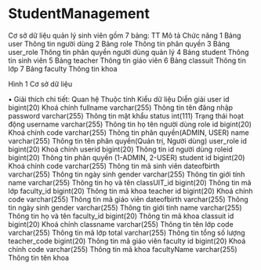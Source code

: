 ﻿# StudentManagement
Cơ sở dữ liệu quản lý sinh viên gồm 7 bảng:
TT	Mô tả	Chức năng
1	Bảng user	Thông tin người dùng
2	Bảng role	Thông tin phân quyền
3	Bảng user_role	Thông tin phân quyền người dùng quản lý
4	Bảng student	Thông tin sinh viên
5	Bảng teacher	Thông tin giáo viên
6	Bảng classuit	Thông tin lớp
7	Bảng faculty	Thông tin khoa
 
Hình 1 Cơ sở dữ liệu


•	Giải thích chi tiết:
Quan hệ	Thuộc tính	Kiểu dữ liệu	Diễn giải
user	id	bigint(20)	Khoá chính
	fullname	varchar(255)	Thông tin tên đăng nhập
	password	varchar(255)	Thông tin mật khẩu
	status	int(111)	Trạng thái hoạt động
	username	varchar(255)	Thông tin họ tên người dùng
role	id	bigint(20)	Khoá chính
	code	varchar(255)	Thông tin phân quyền(ADMIN, USER)
	name	varchar(255)	Thông tin tên phân quyền(Quản trị, Người dùng)
user_role	id	bigint(20)	Khoá chính
	userid	bigint(20)	Thông tin id người dùng
	roleid	bigint(20)	Thông tin phân quyền (1-ADMIN, 2-USER)
student	id	bigint(20)	Khoá chính
	code	varchar(255)	Thông tin mã sinh viên
	dateofbirth	varchar(255)	Thông tin ngày sinh
	gender	varchar(255)	Thông tin giới tính
	name	varchar(255)	Thông tin họ và tên
	classUIT_id	bigint(20)	Thông tin mã lớp
	faculty_id	bigint(20)	Thông tin mã khoa
teacher	id	bigint(20)	Khoá chính
	code	varchar(255)	Thông tin mã giáo viên
	dateofbirth	varchar(255)	Thông tin ngày sinh
	gender	varchar(255)	Thông tin giới tính
	name	varchar(255)	Thông tin họ và tên
	faculty_id	bigint(20)	Thông tin mã khoa
classuit	id	bigint(20)	Khoá chính
	classname	varchar(255)	Thông tin tên lớp
	code	varchar(255)	Thông tin mã lớp
	total	varchar(255)	Thông tin tổng số lượng
	teacher_code	bigint(20)	Thông tin mã giáo viên
faculty	id	bigint(20)	Khoá chính
	code	varchar(255)	Thông tin mã khoa
	facultyName	varchar(255)	Thông tin tên khoa

